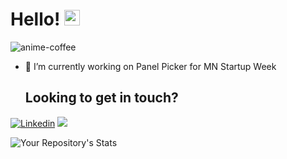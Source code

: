 <div text-align="center">
<h1> Hello! <img src="https://media.giphy.com/media/hvRJCLFzcasrR4ia7z/giphy.gif" width="25px"> </h1>

![anime-coffee](https://user-images.githubusercontent.com/53263769/139712086-081ac75c-8439-4876-b100-1ad34c29689e.gif)

- 🔭 I’m currently working on Panel Picker for MN Startup Week

  <h2>Looking to get in touch?</h2>

[![Linkedin](https://img.shields.io/badge/LinkedIn-0077B5?style=for-the-badge&logo=linkedin&logoColor=white)](https://www.linkedin.com/in/jessica-a-buckwalter/)
<a href="mailto:jessica.a.buckwalter@gmail.com"><img src="https://img.shields.io/badge/Gmail-D14836?style=for-the-badge&logo=gmail&logoColor=white"></a>

![Your Repository's Stats](https://github-readme-stats.vercel.app/api?username=Hopper2021&show_icons=true)
</div>
<!--
**Hopper2021/Hopper2021** is a ✨ _special_ ✨ repository because its `README.md` (this file) appears on your GitHub profile.

Here are some ideas to get you started:

- 🔭 I’m currently working on ...
- 🌱 I’m currently learning ...
- 👯 I’m looking to collaborate on ...
- 🤔 I’m looking for help with ...
- 💬 Ask me about ...
- 📫 How to reach me: ...
- 😄 Pronouns: ...
- ⚡ Fun fact: ...
-->
